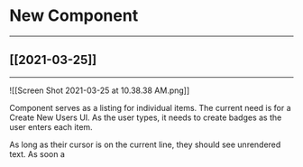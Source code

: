 # New Component
---

## [[2021-03-25]] 

---

![[Screen Shot 2021-03-25 at 10.38.38 AM.png]]

Component serves as a listing for individual items. The current need is for a Create New Users UI. As the user types, it needs to create badges as the user enters each item.

As long as their cursor is on the current line, they should see unrendered text. As soon a